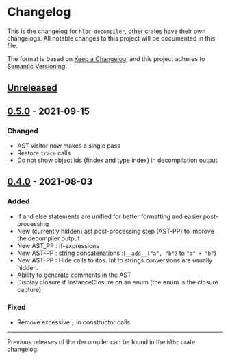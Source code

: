 # Changelog

This is the changelog for `hlbc-decompiler`, other crates have their own changelogs.
All notable changes to this project will be documented in this file.

The format is based on [Keep a Changelog](https://keepachangelog.com/en/1.0.0/),
and this project adheres to [Semantic Versioning](https://semver.org/spec/v2.0.0.html).

## [Unreleased](https://github.com/Gui-Yom/hlbc/compare/v0.5.0...HEAD)

## [0.5.0](https://github.com/Gui-Yom/hlbc/compare/v0.4.0...v0.5.0) - 2021-09-15

### Changed

- AST visitor now makes a single pass
- Restore `trace` calls
- Do not show object ids (findex and type index) in decompilation output

## [0.4.0](https://github.com/Gui-Yom/hlbc/compare/v0.3.0...v0.4.0) - 2021-08-03

### Added

- If and else statements are unified for better formatting and easier post-processing
- New (currently hidden) ast post-processing step (AST-PP) to improve the decompiler output
- New AST_PP : if-expressions
- New AST-PP : string concatenations :(`__add__("a", "b")` to `"a" + "b"`)
- New AST-PP : Hide calls to itos. Int to strings conversions are usually hidden.
- Ability to generate comments in the AST
- Display closure if InstanceClosure on an enum (the enum is the closure capture)

### Fixed

- Remove excessive `;` in constructor calls

---

Previous releases of the decompiler can be found in the `hlbc` crate changelog.
